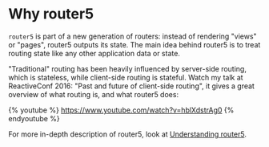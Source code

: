 # Why router5

`router5` is part of a new generation of routers: instead of rendering "views" or "pages", router5 outputs its state. The main idea behind router5 is to treat routing state like any other application data or state.

"Traditional" routing has been heavily influenced by server-side routing, which is stateless, while client-side routing is stateful. Watch my talk at ReactiveConf 2016: "Past and future of client-side routing", it gives a great overview of what routing is, and what router5 does:

{% youtube %}
https://www.youtube.com/watch?v=hblXdstrAg0
{% endyoutube %}

For more in-depth description of router5, look at [Understanding router5](../docs/understanding-router5.html).
